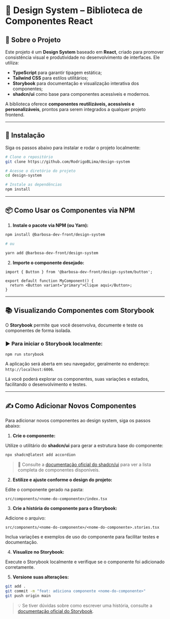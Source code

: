 # 🧩 Design System – Biblioteca de Componentes React

## 📌 Sobre o Projeto

Este projeto é um **Design System** baseado em **React**, criado para promover consistência visual e produtividade no desenvolvimento de interfaces. Ele utiliza:

- **TypeScript** para garantir tipagem estática;
- **Tailwind CSS** para estilos utilitários;
- **Storybook** para documentação e visualização interativa dos componentes;
- **shadcn/ui** como base para componentes acessíveis e modernos.

A biblioteca oferece **componentes reutilizáveis, acessíveis e personalizáveis**, prontos para serem integrados a qualquer projeto frontend.

---

## 🚀 Instalação

Siga os passos abaixo para instalar e rodar o projeto localmente:

```bash
# Clone o repositório
git clone https://github.com/RodrigoBLima/design-system

# Acesse o diretório do projeto
cd design-system

# Instale as dependências
npm install
```

---

## 📦 Como Usar os Componentes via NPM

1. **Instale o pacote via NPM (ou Yarn):**

```bash
npm install @barbosa-dev-front/design-system

# ou

yarn add @barbosa-dev-front/design-system

```

2. **Importe o componente desejado:**

```tsx
import { Button } from '@barbosa-dev-front/design-system/button';

export default function MyComponent() {
  return <Button variant="primary">Clique aqui</Button>;
}
```

---

## 📚 Visualizando Componentes com Storybook

O **Storybook** permite que você desenvolva, documente e teste os componentes de forma isolada.

### ▶️ Para iniciar o Storybook localmente:

```bash
npm run storybook
```

A aplicação será aberta em seu navegador, geralmente no endereço: `http://localhost:6006`.

Lá você poderá explorar os componentes, suas variações e estados, facilitando o desenvolvimento e testes.

---

## ✍️ Como Adicionar Novos Componentes

Para adicionar novos componentes ao design system, siga os passos abaixo:

1. **Crie o componente:**

Utilize o utilitário do **shadcn/ui** para gerar a estrutura base do componente:

```bash
npx shadcn@latest add accordion
```

> 📌 Consulte a [documentação oficial do shadcn/ui](https://ui.shadcn.com/docs/components) para ver a lista completa de componentes disponíveis.

2. **Estilize e ajuste conforme o design do projeto:**

Edite o componente gerado na pasta:

```
src/components/<nome-do-componente>/index.tsx
```

3. **Crie a história do componente para o Storybook:**

Adicione o arquivo:

```
src/components/<nome-do-componente>/<nome-do-componente>.stories.tsx
```

Inclua variações e exemplos de uso do componente para facilitar testes e documentação.

4. **Visualize no Storybook:**

Execute o Storybook localmente e verifique se o componente foi adicionado corretamente.

5. **Versione suas alterações:**

```bash
git add .
git commit -m "feat: adiciona componente <nome-do-componente>"
git push origin main
```

> 💡 Se tiver dúvidas sobre como escrever uma história, consulte a [documentação oficial do Storybook](https://storybook.js.org/docs/react/writing-stories/introduction).
